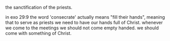 the sanctification of the priests.

in exo 29:9 the word 'consecrate' 
actually means "fill their hands",
meaning that to serve as priests we
need to have our hands full of Christ.
whenever we come to the meetings we
should not come empty handed. we should
come with something of Christ.
